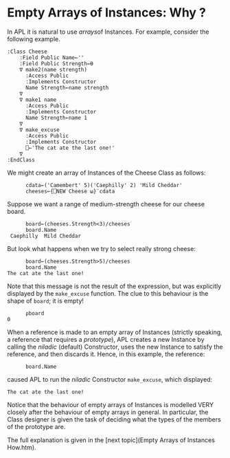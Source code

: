 # Empty Arrays of Instances: Why ?

In APL it is natural to use *arrays*of Instances. For example, consider the following example.
```apl
:Class Cheese
    :Field Public Name←''
    :Field Public Strength←⍬
    ∇ make2(name strength)
      :Access Public
      :Implements Constructor
      Name Strength←name strength
    ∇
    ∇ make1 name
      :Access Public
      :Implements Constructor
      Name Strength←name 1
    ∇
    ∇ make_excuse
      :Access Public
      :Implements Constructor
      ⎕←'The cat ate the last one!'
    ∇
:EndClass
```

We might create an array of Instances of the Cheese Class as follows:
```apl
      cdata←('Camembert' 5)('Caephilly' 2) 'Mild Cheddar'
      cheeses←{⎕NEW Cheese ⍵}¨cdata
```

Suppose we want a range of medium-strength cheese for our cheese board.
```apl
      board←(cheeses.Strength<3)/cheeses
      board.Name
 Caephilly  Mild Cheddar 
```

But look what happens when we try to select really strong cheese:
```apl
      board←(cheeses.Strength>5)/cheeses
      board.Name
The cat ate the last one!
```

Note that this message is not the result of the expression, but was explicitly displayed by the `make_excuse` function. The clue to this behaviour is the shape of `board`; it is empty!
```apl
      ⍴board
0
```

When a reference is made to an empty array of Instances (strictly speaking, a reference that requires a *prototype*), APL creates a new Instance by calling the *niladic* (default) Constructor, uses the new Instance to satisfy the reference, and then discards it. Hence, in this example, the reference:
```apl
      board.Name
```

caused APL to run the *niladic* Constructor `make_excuse`, which displayed:
```apl
The cat ate the last one!
```

Notice that the behaviour of empty arrays of Instances is modelled VERY closely after the behaviour of empty arrays in general. In particular, the Class designer is given the task of deciding what the types of the members of the prototype are.

The full explanation is given in the [next topic](Empty Arrays of Instances How.htm).
